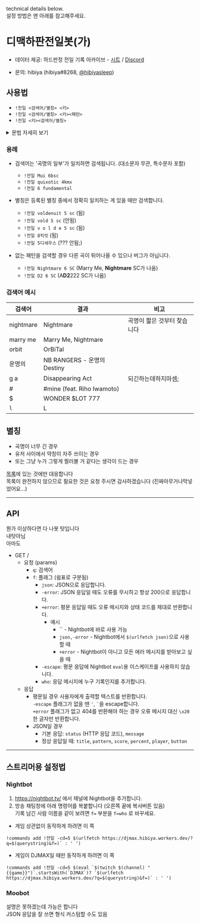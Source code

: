 technical details below.  
설정 방법은 맨 아래를 참고해주세요.



# 디맥하판전일봇(가)

- 데이터 제공: 하드판정 전일 기록 아카이브 - [시트](https://docs.google.com/spreadsheets/d/16Lece3Rbov14mb6Jf7C8iCrDDr6lyXkn-pra8QJPcaw/edit) / [Discord](https://discord.gg/F7qkTr2NJ4)

- 문의: hibiya (hibiya#8268, [@hibiyasleep](https://twitter.com/hibiyasleep))


## 사용법

- `!전일 <검색어/별칭> <키>`
- `!전일 <검색어/별칭> <키><패턴>`
- `!전일 <키><검색어/별칭>`

<details>
<summary> 문법 자세히 보기 </summary>

- 요청 := `<곡 검색어>` ` `? `<패턴 검색어>` | `<키>` ` `? `<곡 검색어>`
- 곡 검색어 := `곡명의 일부` | `약칭`
- 패턴 검색어 := `<키>` (`b` | `k` | ` `)? `<난이도>`
- 키 := `4` | `5` | `6` | `8`
- 난이도 := `sc` | `mx`

</details>

### 용례

* 검색어는 '곡명의 일부'가 일치하면 검색됩니다. (대소문자 무관, 특수문자 포함)
  - `!전일 Mui 6bsc`
  - `!전일 quixotic 4kmx`
  - `!전일 6 fundamental`

* 별칭은 등록된 별칭 중에서 정확히 일치하는 게 있을 때만 검색합니다.
  - `!전일 voldenuit 5 sc` (됨)
  - `!전일 vold 5 sc` (안됨)
  - `!전일 v o l d e 5 sc` (됨)
  - `!전일 8킥잇` (됨)
  - `!전일 5디세우스` (??? 안됨;)

* 없는 패턴을 검색할 경우 다른 곡이 튀어나올 수 있으나 버그가 아닙니다.
  - `!전일 Nightmare 6 SC` (Marry Me, **Nightmare** SC가 나옴)
  - `!전일 D2 6 SC` (A**D2**222 SC가 나옴)

### 검색어 예시

검색어 | 결과 | 비고
------ | ---- | ----
nightmare | Nightmare | 곡명이 짧은 것부터 찾습니다
marry me | Marry Me, Nightmare
orbit | OrBiTal
운명의 | NB RANGERS - 운명의 Destiny
g a | Disappearing Act | 되긴하는데하지마셈;
\# | \#mine (feat. Riho Iwamoto)
$ | WONDER $LOT 777
`l` | L

## 별칭

- 곡명이 너무 긴 경우
- 유저 사이에서 약칭이 자주 쓰이는 경우
- 또는 그냥 누가 그렇게 찔러볼 거 같다는 생각이 드는 경우

[목록](https://github.com/hibiyasleep/djmax-topscore-worker/blob/main/src/alias.js)에 있는 것에만 대응합니다  
목록이 완전하지 않으므로 필요한 것은 요청 주시면 감사하겠습니다 (진짜아무거나막넣었어요…)



---



## API

뭔가 이상하다면 다 나봇 탓입니다  
내탓아님  
아마도

* GET /
  * 요청 (params)
    - `q`: 검색어
    - `f`: 플래그 (쉼표로 구분됨)
      - `json`: JSON으로 응답합니다.
      - `-error`: JSON 응답일 때도 오류를 무시하고 항상 200으로 응답합니다.
      - `+error`: 평문 응답일 때도 오류 메시지와 상태 코드를 제대로 반환합니다.
        - 예시
          - `` - Nightbot에 바로 사용 가능
          - `json,-error` - Nightbot에서 `$(urlfetch json)`으로 사용할 때
          - `+error` - Nightbot이 아니고 모든 에러 메시지를 받아보고 싶을 때
      - `-escape`: 평문 응답에 Nightbot `eval`용 이스케이프를 사용하지 않습니다.
      - `who`: 응답 메시지에 누구 기록인지를 추가합니다.
  * 응답
    - 평문일 경우
      사용자에게 출력할 텍스트를 반환합니다.  
      `-escape` 플래그가 없을 땐 `'`, <code>\`</code>을 escape합니다.  
      `+error` 플래그가 없고 404를 반환해야 하는 경우 오류 메시지 대신 `\x20` 한 글자만 반환합니다.
    - JSON일 경우
      - 기본 응답: `status` (HTTP 응답 코드), `message`
      - 정상 응답일 때: `title`, `pattern`, `score`, `percent`, `player`, `button`



---



## 스트리머용 설정법

### Nightbot

1. https://nightbot.tv/ 에서 채널에 Nightbot을 추가합니다.
2. 방송 채팅창에 아래 명령어를 복붙합니다 (오른쪽 끝에 복사버튼 있음)  
  기록 남긴 사람 이름을 같이 보려면 `f=` 부분을 `f=who` 로 바꾸세요.

- 게임 상관없이 동작하게 하려면 이 쪽
```
!commands add !전일 -cd=5 $(urlfetch https://djmax.hibiya.workers.dev/?q=$(querystring)&f=)` : ' ')
```
- 게임이 DJMAX일 때만 동작하게 하려면 이 쪽
```
!commands add !전일 -cd=5 $(eval `$(twitch $(channel) "{{game}}")`.startsWith(`DJMAX`)? `$(urlfetch https://djmax.hibiya.workers.dev/?q=$(querystring)&f=)` : ' ')
```


### Moobot

설명은 못하겠는데 가능은 합니다  
JSON 응답을 잘 쓰면 형식 커스텀할 수도 있음
